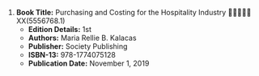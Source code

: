 1. **Book Title:** Purchasing and Costing for the Hospitality Industry 🚨🚨🚨🚨🚨 XX(5556768.1)
   - **Edition Details:** 1st
   - **Authors:** Maria Rellie B. Kalacas
   - **Publisher:** Society Publishing
   - **ISBN-13:** 978-1774075128
   - **Publication Date:** November 1, 2019
